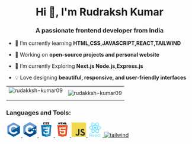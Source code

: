 <h1 align="center">Hi 👋, I'm Rudraksh Kumar</h1>
<h3 align="center">A passionate frontend developer from India</h3>

- 🔭 I’m currently learning **HTML,CSS,JAVASCRIPT,REACT,TAILWIND**

- 🎯 Working on ****open-source projects and personal website****

- 🌱 I’m currently Exploring **Next.js Node.js,Express.js**

- 💡 Love designing ****beautiful, responsive, and user-friendly interfaces****
<table>
  <tr>
    <td>
      <img src="https://github-readme-stats.vercel.app/api?username=rudakksh-kumar09&show_icons=true&locale=en&theme=tokyonight" alt="rudakksh-kumar09" /></p>    
    </td>
    <td>
      <img src="https://github-readme-streak-stats.herokuapp.com?user=rudakksh-kumar09&theme=tokyonight-duo" alt="rudakksh-kumar09" />
    </td>
  </tr>
</table>

<p align="left">
</p>

<h3 align="left">Languages and Tools:</h3>
<p align="left"> <a href="https://www.cprogramming.com/" target="_blank" rel="noreferrer"> <img src="https://raw.githubusercontent.com/devicons/devicon/master/icons/c/c-original.svg" alt="c" width="40" height="40"/> </a> <a href="https://www.w3schools.com/cpp/" target="_blank" rel="noreferrer"> <img src="https://raw.githubusercontent.com/devicons/devicon/master/icons/cplusplus/cplusplus-original.svg" alt="cplusplus" width="40" height="40"/> </a> <a href="https://www.w3schools.com/css/" target="_blank" rel="noreferrer"> <img src="https://raw.githubusercontent.com/devicons/devicon/master/icons/css3/css3-original-wordmark.svg" alt="css3" width="40" height="40"/> </a> <a href="https://www.w3.org/html/" target="_blank" rel="noreferrer"> <img src="https://raw.githubusercontent.com/devicons/devicon/master/icons/html5/html5-original-wordmark.svg" alt="html5" width="40" height="40"/> </a> <a href="https://developer.mozilla.org/en-US/docs/Web/JavaScript" target="_blank" rel="noreferrer"> <img src="https://raw.githubusercontent.com/devicons/devicon/master/icons/javascript/javascript-original.svg" alt="javascript" width="40" height="40"/> </a> <a href="https://reactjs.org/" target="_blank" rel="noreferrer"> <img src="https://raw.githubusercontent.com/devicons/devicon/master/icons/react/react-original-wordmark.svg" alt="react" width="40" height="40"/> </a> <a href="https://tailwindcss.com/" target="_blank" rel="noreferrer"> <img src="https://www.vectorlogo.zone/logos/tailwindcss/tailwindcss-icon.svg" alt="tailwind" width="40" height="40"/> </a> </p>
